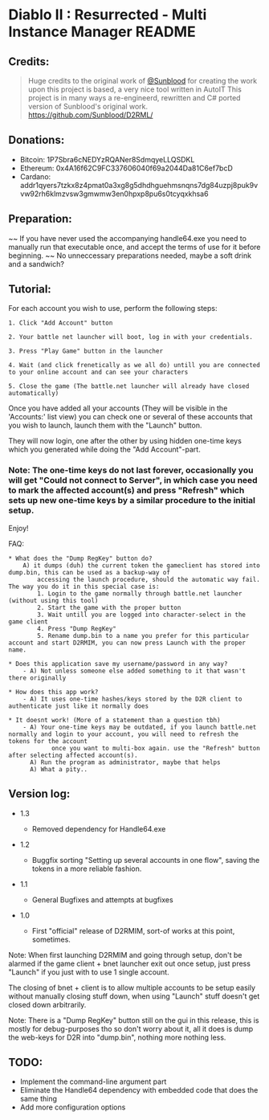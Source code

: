 # ﻿Diablo II : Resurrected - Multi Instance Manager README

## Credits:

> Huge credits to the original work of [@Sunblood](https://github.com/Sunblood/) for creating the work upon this project is based, a very nice tool written in AutoIT
> This project is in many ways a re-engineerd, rewritten and C# ported version of Sunblood's original work.
> https://github.com/Sunblood/D2RML/

## Donations:
*	Bitcoin: 1P7Sbra6cNEDYzRQANer8SdmqyeLLQSDKL
*	Ethereum: 0x4A16f62C9FC337606040f69a2044Da81C6ef7bcD
*	Cardano: addr1qyers7tzkx8z4pmat0a3xg8g5dhdhguehmsnqns7dg84uzpj8puk9vvw92rh6klmzvsw3gmwmw3en0hpxp8pu6s0tcyqxkhsa6

## Preparation:
~~ If you have never used the accompanying handle64.exe you need to manually run that executable once, and accept the terms of use for it before beginning. ~~
No unneccessary preparations needed, maybe a soft drink and a sandwich?

## Tutorial:

For each account you wish to use, perform the following steps:
	
	1. Click "Add Account" button 

	2. Your battle net launcher will boot, log in with your credentials.

	3. Press "Play Game" button in the launcher

	4. Wait (and click frenetically as we all do) untill you are connected to your online account and can see your characters

	5. Close the game (The battle.net launcher will already have closed automatically)

Once you have added all your accounts (They will be visible in the 'Accounts:' list view) you can check one or several of these accounts that you wish to launch,
launch them with the "Launch" button.

They will now login, one after the other by using hidden one-time keys which you generated while doing the "Add Account"-part.

### Note: The one-time keys do not last forever, occasionally you will get "Could not connect to Server", in which case you need to mark the affected account(s) and press "Refresh" which sets up new one-time keys by a similar procedure to the initial setup.


Enjoy!




FAQ:
	
	* What does the "Dump RegKey" button do?
		A) it dumps (duh) the current token the gameclient has stored into dump.bin, this can be used as a backup-way of 
			accessing the launch procedure, should the automatic way fail. The way you do it in this special case is:
			1. Login to the game normally through battle.net launcher (without using this tool)
			2. Start the game with the proper button
			3. Wait untill you are logged into character-select in the game client
			4. Press "Dump RegKey"
			5. Rename dump.bin to a name you prefer for this particular account and start D2RMIM, you can now press Launch with the proper name.
			
	* Does this application save my username/password in any way?
		- A) Not unless someone else added something to it that wasn't there originally

	* How does this app work?
		- A) It uses one-time hashes/keys stored by the D2R client to authenticate just like it normally does

	* It doesnt work! (More of a statement than a question tbh)
		- A) Your one-time keys may be outdated, if you launch battle.net normally and login to your account, you will need to refresh the tokens for the account 
				once you want to multi-box again. use the "Refresh" button after selecting affected account(s).
		  A) Run the program as administrator, maybe that helps
		  A) What a pity..





## Version log:

* 1.3
	-	Removed dependency for Handle64.exe

* 1.2 
	- 	Buggfix sorting "Setting up several accounts in one flow", saving the tokens in a more reliable fashion.

* 1.1
	-	 General Bugfixes and attempts at bugfixes

* 1.0

	- 	First "official" release of D2RMIM, sort-of works at this point, sometimes.

Note: When first launching D2RMIM and going through setup, don't be alarmed if the game client + bnet launcher exit out once setup, just press "Launch" if you just with to use 1 single account.

The closing of bnet + client is to allow multiple accounts to be setup easily without manually closing stuff down, when using "Launch" stuff doesn't get closed down arbitrarily.

Note: There is a "Dump RegKey" button still on the gui in this release, this is mostly for debug-purposes tho so don't worry about it, all it does is dump the web-keys for D2R into "dump.bin", nothing more nothing less.

## TODO:

*	Implement the command-line argument part
*	Eliminate the Handle64 dependency with embedded code that does the same thing
*	Add more configuration options
